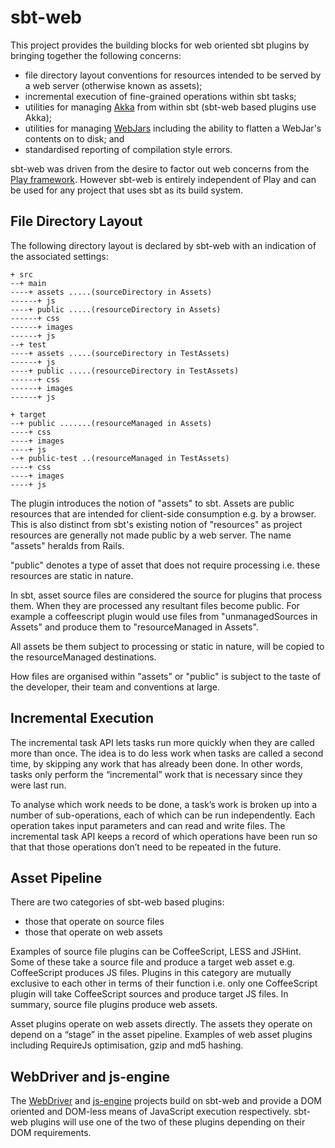 sbt-web
=======

This project provides the building blocks for web oriented sbt plugins by bringing together the following concerns:

* file directory layout conventions for resources intended to be served by a web server (otherwise known as assets);
* incremental execution of fine-grained operations within sbt tasks;
* utilities for managing [Akka](http://akka.io/) from within sbt (sbt-web based plugins use Akka);
* utilities for managing [WebJars](http://www.webjars.org/) including the ability to flatten a WebJar's contents on to disk; and
* standardised reporting of compilation style errors.

sbt-web was driven from the desire to factor out web concerns from the [Play framework](http://www.playframework.com/).
However sbt-web is entirely independent of Play and can be used for any project that uses sbt as its build system.

File Directory Layout
---------------------

The following directory layout is declared by sbt-web with an indication of the associated settings:

    + src
    --+ main
    ----+ assets .....(sourceDirectory in Assets)
    ------+ js
    ----+ public .....(resourceDirectory in Assets)
    ------+ css
    ------+ images
    ------+ js
    --+ test
    ----+ assets .....(sourceDirectory in TestAssets)
    ------+ js
    ----+ public .....(resourceDirectory in TestAssets)
    ------+ css
    ------+ images
    ------+ js
 
    + target
    --+ public .......(resourceManaged in Assets)
    ----+ css
    ----+ images
    ----+ js
    --+ public-test ..(resourceManaged in TestAssets)
    ----+ css
    ----+ images
    ----+ js

The plugin introduces the notion of "assets" to sbt. Assets are public resources that are intended for client-side
consumption e.g. by a browser. This is also distinct from sbt's existing notion of "resources" as
project resources are generally not made public by a web server. The name "assets" heralds from Rails.

"public" denotes a type of asset that does not require processing i.e. these resources are static in nature.

In sbt, asset source files are considered the source for plugins that process them. When they are processed any resultant
files become public. For example a coffeescript plugin would use files from "unmanagedSources in Assets" and produce them to
"resourceManaged in Assets".

All assets be them subject to processing or static in nature, will be copied to the resourceManaged destinations.

How files are organised within "assets" or "public" is subject to the taste of the developer, their team and
conventions at large.

Incremental Execution
---------------------

The incremental task API lets tasks run more quickly when they are
called more than once. The idea is to do less work when tasks are
called a second time, by skipping any work that has already been done.
In other words, tasks only perform the “incremental” work that is
necessary since they were last run.

To analyse which work needs to be done, a task’s work is broken up
into a number of sub-operations, each of which can be run
independently. Each operation takes input parameters and can read and
write files. The incremental task API keeps a record of which
operations have been run so that that those operations don’t need to
be repeated in the future.

Asset Pipeline
--------------
 
There are two categories of sbt-web based plugins:
* those that operate on source files
* those that operate on web assets

Examples of source file plugins can be CoffeeScript, LESS and JSHint. Some of these take a source file and produce a
target web asset e.g. CoffeeScript produces JS files. Plugins in this category are mutually exclusive to each other in
terms of their function i.e. only one CoffeeScript plugin will take CoffeeScript sources and produce target JS files.
In summary, source file plugins produce web assets.

Asset plugins operate on web assets directly. The assets they operate on depend on a “stage” in the asset pipeline.
Examples of web asset plugins including RequireJs optimisation, gzip and md5 hashing.

WebDriver and js-engine
-----------------------

The [WebDriver](https://github.com/typesafehub/webdriver#webdriver) and
[js-engine](https://github.com/typesafehub/js-engine#javascript-engine) projects build on sbt-web and provide a DOM
oriented and DOM-less means of JavaScript execution respectively. sbt-web plugins will use one of the two of these
plugins depending on their DOM requirements.